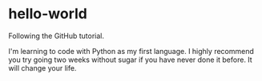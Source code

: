 # hello-world
Following the GitHub tutorial.

I'm learning to code with Python as my first language.
I highly recommend you try going two weeks without sugar if you have never done it before. It will change your life.
